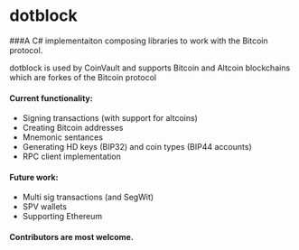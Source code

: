# dotblock

###A C# implementaiton composing libraries to work with the Bitcoin protocol.

dotblock is used by CoinVault and supports Bitcoin and Altcoin blockchains which are forkes of the Bitcoin protocol

#### Current functionality: 
+ Signing transactions (with support for altcoins)
+ Creating Bitcoin addresses
+ Mnemonic sentances
+ Generating HD keys (BIP32) and coin types (BIP44 accounts)
+ RPC client implementation 

#### Future work:
+ Multi sig transactions (and SegWit)
+ SPV wallets
+ Supporting Ethereum

#### Contributors are most welcome.
